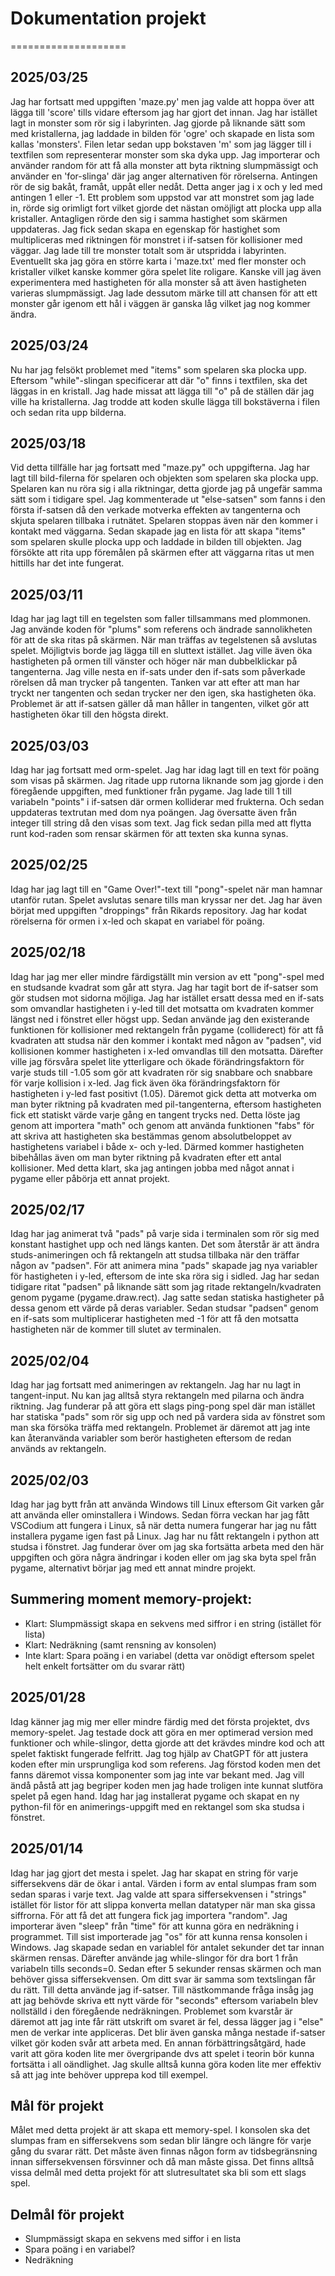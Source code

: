 # Dokumentation projekt
====================
## 2025/03/25
Jag har fortsatt med uppgiften 'maze.py' men jag valde att hoppa över att lägga till 'score' tills vidare eftersom jag har gjort det innan. Jag har istället lagt in monster som rör sig i labyrinten. Jag gjorde på liknande sätt som med kristallerna, jag laddade in bilden för 'ogre' och skapade en lista som kallas 'monsters'. Filen letar sedan upp bokstaven 'm' som jag lägger till i textfilen som representerar monster som ska dyka upp. Jag importerar och använder random för att få alla monster att byta riktning slumpmässigt och använder en 'for-slinga' där jag anger alternativen för rörelserna. Antingen rör de sig bakåt, framåt, uppåt eller nedåt. Detta anger jag i x och y led med antingen 1 eller -1. Ett problem som uppstod var att monstret som jag lade in, rörde sig orimligt fort vilket gjorde det nästan omöjligt att plocka upp alla kristaller. Antagligen rörde den sig i samma hastighet som skärmen uppdateras. Jag fick sedan skapa en egenskap för hastighet som multipliceras med riktningen för monstret i if-satsen för kollisioner med väggar. Jag lade till tre monster totalt som är utspridda i labyrinten. Eventuellt ska jag göra en större karta i 'maze.txt' med fler monster och kristaller vilket kanske kommer göra spelet lite roligare. Kanske vill jag även experimentera med hastigheten för alla monster så att även hastigheten varieras slumpmässigt. Jag lade dessutom märke till att chansen för att ett monster går igenom ett hål i väggen är ganska låg vilket jag nog kommer ändra.
## 2025/03/24
Nu har jag felsökt problemet med "items" som spelaren ska plocka upp. Eftersom "while"-slingan specificerar att där "o" finns i textfilen, ska det läggas in en kristall. Jag hade missat att lägga till "o" på de ställen där jag ville ha kristallerna. Jag trodde att koden skulle lägga till bokstäverna i filen och sedan rita upp bilderna.
## 2025/03/18
Vid detta tillfälle har jag fortsatt med "maze.py" och uppgifterna. Jag har lagt till bild-filerna för spelaren och objekten som spelaren ska plocka upp. Spelaren kan nu röra sig i alla riktningar, detta gjorde jag på ungefär samma sätt som i tidigare spel. Jag kommenterade ut "else-satsen" som fanns i den första if-satsen då den verkade motverka effekten av tangenterna och skjuta spelaren tillbaka i rutnätet. Spelaren stoppas även när den kommer i kontakt med väggarna. Sedan skapade jag en lista för att skapa "items" som spelaren skulle plocka upp och laddade in bilden till objekten. Jag försökte att rita upp föremålen på skärmen efter att väggarna ritas ut men hittills har det inte fungerat.
## 2025/03/11
Idag har jag lagt till en tegelsten som faller tillsammans med plommonen. Jag använde koden för "plums" som referens och ändrade sannolikheten för att de ska ritas på skärmen. När man träffas av tegelstenen så avslutas spelet. Möjligtvis borde jag lägga till en sluttext istället. Jag ville även öka hastigheten på ormen till vänster och höger när man dubbelklickar på tangenterna. Jag ville nesta en if-sats under den if-sats som påverkade rörelsen då man trycker på tangenten. Tanken var att efter att man har tryckt ner tangenten och sedan trycker ner den igen, ska hastigheten öka. Problemet är att if-satsen gäller då man håller in tangenten, vilket gör att hastigheten ökar till den högsta direkt.
## 2025/03/03
Idag har jag fortsatt med orm-spelet. Jag har idag lagt till en text för poäng som visas på skärmen. Jag ritade upp rutorna liknande som jag gjorde i den föregående uppgiften, med funktioner från pygame. Jag lade till 1 till variabeln "points" i if-satsen där ormen kolliderar med frukterna. Och sedan uppdateras textrutan med dom nya poängen. Jag översatte även från integer till string då den visas som text. Jag fick sedan pilla med att flytta runt kod-raden som rensar skärmen för att texten ska kunna synas.
## 2025/02/25
Idag har jag lagt till en "Game Over!"-text till "pong"-spelet när man hamnar utanför rutan. Spelet avslutas senare tills man kryssar ner det. Jag har även börjat med uppgiften "droppings" från Rikards repository. Jag har kodat rörelserna för ormen i x-led och skapat en variabel för poäng.
## 2025/02/18
Idag har jag mer eller mindre färdigställt min version av ett "pong"-spel med en studsande kvadrat som går att styra. Jag har tagit bort de if-satser som gör studsen mot sidorna möjliga. Jag har istället ersatt dessa med en if-sats som omvandlar hastigheten i y-led till det motsatta om kvadraten kommer längst ned i fönstret eller högst upp. Sedan använde jag den existerande funktionen för kollisioner med rektangeln från pygame (colliderect) för att få kvadraten att studsa när den kommer i kontakt med någon av "padsen", vid kollisionen kommer hastigheten i x-led omvandlas till den motsatta. Därefter ville jag försvåra spelet lite ytterligare och ökade förändringsfaktorn för varje studs till -1.05 som gör att kvadraten rör sig snabbare och snabbare för varje kollision i x-led. Jag fick även öka förändringsfaktorn för hastigheten i y-led fast positivt (1.05). Däremot gick detta att motverka om man byter riktning på kvadraten med pil-tangenterna, eftersom hastigheten fick ett statiskt värde varje gång en tangent trycks ned. Detta löste jag genom att importera "math" och genom att använda funktionen "fabs" för att skriva att hastigheten ska bestämmas genom absolutbeloppet av hastighetens variabel i både x- och y-led. Därmed kommer hastigheten bibehållas även om man byter riktning på kvadraten efter ett antal kollisioner. Med detta klart, ska jag antingen jobba med något annat i pygame eller påbörja ett annat projekt.
## 2025/02/17
Idag har jag animerat två "pads" på varje sida i terminalen som rör sig med konstant hastighet upp och ned längs kanten. Det som återstår är att ändra studs-animeringen och få rektangeln att studsa tillbaka när den träffar någon av "padsen". För att animera mina "pads" skapade jag nya variabler för hastigheten i y-led, eftersom de inte ska röra sig i sidled. Jag har sedan tidigare ritat "padsen" på liknande sätt som jag ritade rektangeln/kvadraten genom pygame (pygame.draw.rect). Jag satte sedan statiska hastigheter på dessa genom ett värde på deras variabler. Sedan studsar "padsen" genom en if-sats som multiplicerar hastigheten med -1 för att få den motsatta hastigheten när de kommer till slutet av terminalen.
## 2025/02/04
Idag har jag fortsatt med animeringen av rektangeln. Jag har nu lagt in tangent-input. Nu kan jag alltså styra rektangeln med pilarna och ändra riktning. Jag funderar på att göra ett slags ping-pong spel där man istället
har statiska "pads" som rör sig upp och ned på vardera sida av fönstret som man ska försöka träffa med rektangeln. Problemet är däremot att jag inte kan återanvända variabler som berör hastigheten eftersom de redan används av rektangeln.
## 2025/02/03
Idag har jag bytt från att använda Windows till Linux eftersom Git varken går att använda eller ominstallera i Windows. Sedan förra veckan har jag fått VSCodium att fungera i Linux, så när detta numera fungerar har jag nu fått installera pygame igen fast på Linux. Jag har nu fått rektangeln i python att studsa i fönstret. Jag funderar över om jag ska fortsätta arbeta med den här uppgiften och göra några ändringar i koden eller om jag ska byta spel från pygame, alternativt börjar jag med ett annat mindre projekt.
## Summering moment memory-projekt:
- Klart: Slumpmässigt skapa en sekvens med siffror i en string (istället för lista)
- Klart: Nedräkning (samt rensning av konsolen)
- Inte klart: Spara poäng i en variabel (detta var onödigt eftersom spelet helt enkelt fortsätter om du svarar rätt)
## 2025/01/28
Idag känner jag mig mer eller mindre färdig med det första projektet, dvs memory-spelet. Jag testade dock att göra en mer optimerad version med funktioner och while-slingor, detta gjorde att det krävdes mindre kod och att spelet faktiskt fungerade felfritt. Jag tog hjälp av ChatGPT för att justera koden efter min ursprungliga kod som referens. Jag förstod koden men det fanns däremot vissa komponenter som jag inte var bekant med. Jag vill ändå påstå att jag begriper koden men jag hade troligen inte kunnat slutföra spelet på egen hand. Idag har jag installerat pygame och skapat en ny python-fil för en animerings-uppgift med en rektangel som ska studsa i fönstret.
## 2025/01/14
Idag har jag gjort det mesta i spelet. Jag har skapat en string för varje siffersekvens där de ökar i antal. Värden i form av ental slumpas fram som sedan sparas i varje text. Jag valde att spara siffersekvensen i "strings" istället för listor för att slippa konverta mellan datatyper när man ska gissa siffrorna. För att få det att fungera fick jag importera "random". Jag importerar även "sleep" från "time" för att kunna göra en nedräkning i programmet. Till sist importerade jag "os" för att kunna rensa konsolen i Windows. Jag skapade sedan en variablel för antalet sekunder det tar innan skärmen rensas. Därefter använde jag while-slingor för dra bort 1 från variabeln tills seconds=0. Sedan efter 5 sekunder rensas skärmen och man behöver gissa siffersekvensen. Om ditt svar är samma som textslingan får du rätt. Till detta använde jag if-satser. Till nästkommande fråga insåg jag att jag behövde skriva ett nytt värde för "seconds" eftersom variabeln blev nollställd i den föregående nedräkningen. Problemet som kvarstår är däremot att jag inte får rätt utskrift om svaret är fel, dessa lägger jag i "else" men de verkar inte appliceras. Det blir även ganska många nestade if-satser vilket gör koden svår att arbeta med. En annan förbättringsåtgärd, hade varit att göra koden lite mer övergripande dvs att spelet i teorin bör kunna fortsätta i all oändlighet. Jag skulle alltså kunna göra koden lite mer effektiv så att jag inte behöver upprepa kod till exempel.
## Mål för projekt
Målet med detta projekt är att skapa ett memory-spel. I konsolen ska det slumpas fram 
en siffersekvens som sedan blir längre och längre för varje gång du svarar rätt. Det måste även finnas 
någon form av tidsbegränsning innan siffersekvensen försvinner och då man måste gissa. Det finns alltså vissa delmål med detta projekt för att slutresultatet ska bli som ett slags spel.
## Delmål för projekt
- Slumpmässigt skapa en sekvens med siffor i en lista
- Spara poäng i en variabel?
- Nedräkning